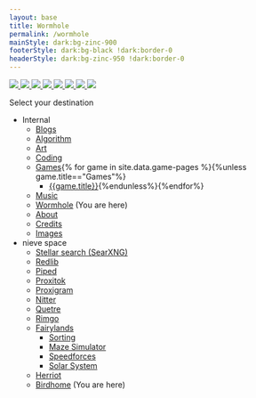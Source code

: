 ```yaml
---
layout: base
title: Wormhole
permalink: /wormhole
mainStyle: dark:bg-zinc-900
footerStyle: dark:bg-black !dark:border-0
headerStyle: dark:bg-zinc-950 !dark:border-0
---
```

<a href="https://www.glitter-graphics.com/myspace/text_generator.php" target=_blank>
  <img src="{{"/assets/images/w.gif"|relative_url}}">
  <img src="{{"/assets/images/o.gif"|relative_url}}">
  <img src="{{"/assets/images/r.gif"|relative_url}}">
  <img src="{{"/assets/images/m.gif"|relative_url}}">
  <img src="{{"/assets/images/h.gif"|relative_url}}">
  <img src="{{"/assets/images/o.gif"|relative_url}}">
  <img src="{{"/assets/images/l.gif"|relative_url}}">
  <img src="{{"/assets/images/e.gif"|relative_url}}">
</a>

Select your destination
- Internal
  - [Blogs]({{"/"|relative_url}})
  - [Algorithm]({{"/algorithm"|relative_url}})
  - [Art]({{"/art"|relative_url}})
  - [Coding]({{"/coding"|relative_url}})
  - [Games]({{"/games"|relative_url}}){% for game in site.data.game-pages %}{%unless game.title=="Games"%}
    - [{{game.title}}]({{game.url}}){%endunless%}{%endfor%}
  - [Music]({{"/music"|relative_url}})
  - [Wormhole]({{"/wormhole"|relative_url}}) (You are here)
  - [About]({{"/about"|relative_url}})
  - [Credits]({{"/credits"|relative_url}})
  - [Images]({{"/images"|relative_url}})
- nieve space
  - [Stellar search (SearXNG)](https://stellar.agew.tech/)
  - [Redlib](https://redlib.agew.tech/)
  - [Piped](https://piped.agew.tech/)
  - [Proxitok](https://proxitok.stellar.agew.tech/)
  - [Proxigram](https://proxigram.agew.tech/)
  - [Nitter](https://nitter.agew.tech/)
  - [Quetre](https://quetre.agew.tech/)
  - [Rimgo](https://rimgo.agew.tech/)
  - [Fairylands](https://fairylands.stellar.agew.tech/)
    - [Sorting](https://sorting.stellar.agew.tech/)
    - [Maze Simulator](https://maze-simulator/.stellar.agew.tech/)
    - [Speedforces](https://speedforces.stellar.agew.tech/)
    - [Solar System](https://SolarSystem.stellar.agew.tech/)
  - [Herriot](https://herriot.stellar.agew.tech/)
  - [Birdhome](https://birdhome.stellar.agew.tech/) (You are here)

<style>
  @media (prefers-color-scheme: dark) {
    body {
      background: url({{"/assets/images/backgrounds/stars.gif"|relative_url}});
    }
  }
</style>